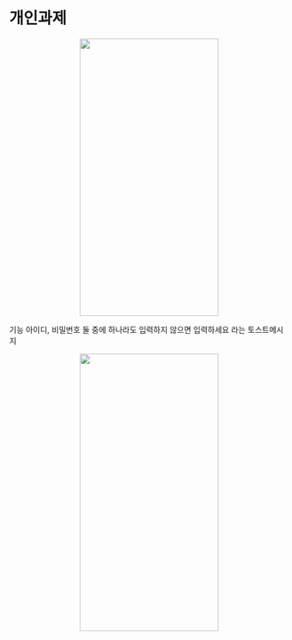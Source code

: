 # 개인과제 



<p align="center">
<img src="https://user-images.githubusercontent.com/94061061/259588265-0d6f3a18-0a9a-405b-9f6a-9e796a369f17.png" width="250" height="500"/>
</p>

기능
아이디, 비밀번호 둘 중에 하나라도 입력하지 않으면 입력하세요 라는 토스트메시지


<p align="center">
<img src="https://user-images.githubusercontent.com/94061061/259588276-47194265-5683-4cb4-8460-3cc12bdf78ea.png" width="250" height="500"/>
</p>


